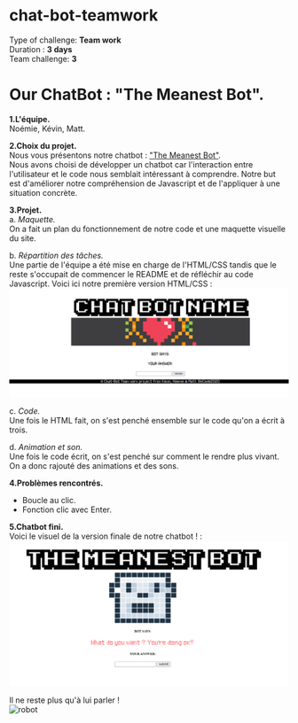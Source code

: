 # chat-bot-teamwork
Type of challenge: **Team work**  
Duration : **3 days**  
Team challenge: **3**

# **Our ChatBot : "The Meanest Bot".** 
**1.L'équipe.**
 </br>Noémie, Kévin, Matt.

**2.Choix du projet.**
</br>Nous vous présentons notre chatbot : ["The Meanest Bot"](https://mattnannetti.github.io/chat-bot-teamwork/). 
</br>Nous avons choisi de développer un chatbot car l'interaction entre l'utilisateur et le code nous semblait intéressant à comprendre. 
Notre but est d'améliorer notre compréhension de Javascript et de l'appliquer à une situation concrète.

**3.Projet.**
</br>a. *Maquette.*
</br>On a fait un plan du fonctionnement de notre code et une maquette visuelle du site.

b. *Répartition des tâches.*
</br>Une partie de l'équipe a été mise en charge de l'HTML/CSS tandis que le reste s'occupait de commencer le README et de réfléchir au code Javascript.
Voici ici notre première version HTML/CSS :
</br> ![HTML prototype du projet](assets/images/prototype_HTML.png)

c. *Code.*
</br>Une fois le HTML fait, on s'est penché ensemble sur le code qu'on a écrit à trois. 

d. *Animation et son.*
</br>Une fois le code écrit, on s'est penché sur comment le rendre plus vivant. On a donc rajouté des animations et des sons.

**4.Problèmes rencontrés.**
- Boucle au clic.
- Fonction clic avec Enter.

**5.Chatbot fini.**
</br>Voici le visuel de la version finale de notre chatbot ! :
</br> !["The Meanest bot" visuel](assets/images/capturebotvisuelfini.png)

Il ne reste plus qu'à lui parler ! 
</br>![robot](https://media.giphy.com/media/urvsFBDfR6N32/giphy.gif)
